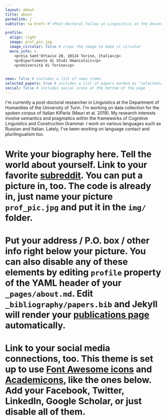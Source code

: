 ```yaml
---
layout: about
title: about
permalink: /
subtitle: <a href='#'>Post-doctoral fellow in Linguistics at the University of Turin</a>

profile:
  align: right
  image: prof_pic.jpg
  image_circular: false # crops the image to make it circular
  more_info: >
    <p>Via Sant'Ottavio 20, 10124 Torino, Italia</p>
    <p>Dipartimento di Studi Umanistici</p>
    <p>Università di Torino</p>
    

news: false # includes a list of news items
selected_papers: true # includes a list of papers marked as "selected={true}"
social: false # includes social icons at the bottom of the page
---
```

I'm currently a post-doctoral researcher in Linguistics at the Department of Humanities of the University of Turin. I'm working on data collection for the spoken corpus of Italian KIParla (Mauri et al. 2019). 
My research interests involve semantics and pragmatics within the frameworks of Cognitive Linguistics and Construction Grammar. I work on various languages such as Russian and Italian. Lately, I've been working on language contact and plurilingualism too.

# Write your biography here. Tell the world about yourself. Link to your favorite [subreddit](http://reddit.com). You can put a picture in, too. The code is already in, just name your picture `prof_pic.jpg` and put it in the `img/` folder.

# Put your address / P.O. box / other info right below your picture. You can also disable any of these elements by editing `profile` property of the YAML header of your `_pages/about.md`. Edit `_bibliography/papers.bib` and Jekyll will render your [publications page](/al-folio/publications/) automatically.

# Link to your social media connections, too. This theme is set up to use [Font Awesome icons](https://fontawesome.com/) and [Academicons](https://jpswalsh.github.io/academicons/), like the ones below. Add your Facebook, Twitter, LinkedIn, Google Scholar, or just disable all of them.
